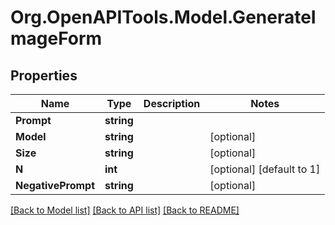 # Org.OpenAPITools.Model.GenerateImageForm

## Properties

Name | Type | Description | Notes
------------ | ------------- | ------------- | -------------
**Prompt** | **string** |  | 
**Model** | **string** |  | [optional] 
**Size** | **string** |  | [optional] 
**N** | **int** |  | [optional] [default to 1]
**NegativePrompt** | **string** |  | [optional] 

[[Back to Model list]](../../README.md#documentation-for-models) [[Back to API list]](../../README.md#documentation-for-api-endpoints) [[Back to README]](../../README.md)

